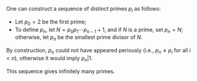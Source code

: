 One can construct a sequence of distinct primes $p_i$ as follows:

- Let $p_0 = 2$ be the first prime;
- To define $p_n$, let $N = p_0 p_1 \cdots p_{n-1} + 1$, and if $N$ is a prime, set $p_{n} = N$; otherwise, let $p_{n}$ be the smallest prime divisor of $N$.

By construction, $p_n$ could not have appeared periously (i.e., $p_n \neq p_i$ for all $i < n$), otherwise it would imply $p_n | 1$.

This sequence gives infinitely many primes.
